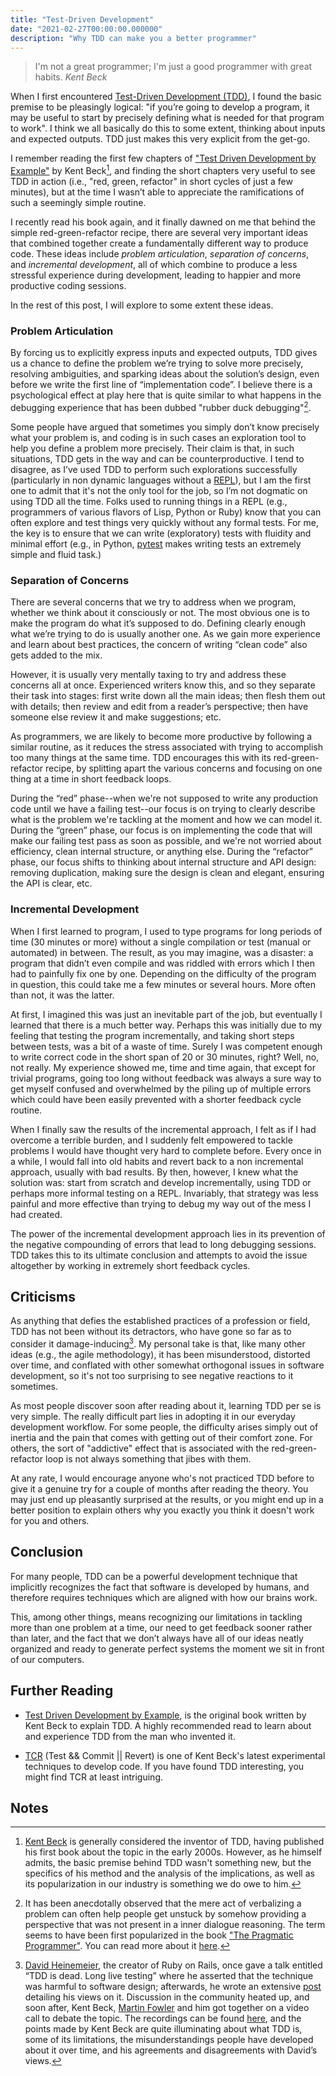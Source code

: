 ```yaml
---
title: "Test-Driven Development"
date: "2021-02-27T00:00:00.000000"
description: "Why TDD can make you a better programmer"
---
```


> I'm not a great programmer; I'm just a good programmer with great habits. _Kent Beck_

When I first encountered [Test-Driven Development (TDD)](https://en.wikipedia.org/wiki/Test-driven_development), I found the basic premise to be pleasingly logical: "if you’re going to develop a program, it may be useful to start by precisely defining what is needed for that program to work". I think we all basically do this to some extent, thinking about inputs and expected outputs. TDD just makes this very explicit from the get-go.

I remember reading the first few chapters of ["Test Driven Development by Example"](https://www.goodreads.com/book/show/387190.Test_Driven_Development) by Kent Beck[^kent-beck], and finding the short chapters very useful to see TDD in action (i.e., "red, green, refactor" in short cycles of just a few minutes), but at the time I wasn’t able to appreciate the ramifications of such a seemingly simple routine.

I recently read his book again, and it finally dawned on me that behind the simple red-green-refactor recipe, there are several very important ideas that combined together create a fundamentally different way to produce code. These ideas include _problem articulation_, _separation of concerns_, and _incremental development_, all of which combine to produce a less stressful experience during development, leading to happier and more productive coding sessions.

In the rest of this post, I will explore to some extent these ideas.

### Problem Articulation

By forcing us to explicitly express inputs and expected outputs, TDD gives us a chance to define the problem we’re trying to solve more precisely, resolving ambiguities, and sparking ideas about the solution’s design, even before we write the first line of “implementation code”. I believe there is a psychological effect at play here that is quite similar to what happens in the debugging experience that has been dubbed "rubber duck debugging"[^rubber-duck].

Some people have argued that sometimes you simply don’t know precisely what your problem is, and coding is in such cases an exploration tool to help you define a problem more precisely. Their claim is that, in such situations, TDD gets in the way and can be counterproductive. I tend to disagree, as I’ve used TDD to perform such explorations successfully (particularly in non dynamic languages without a [REPL](https://en.wikipedia.org/wiki/Read%E2%80%93eval%E2%80%93print_loop)), but I am the first one to admit that it's not the only tool for the job, so I’m not dogmatic on using TDD all the time. Folks used to running things in a REPL (e.g., programmers of various flavors of Lisp, Python or Ruby) know that you can often explore and test things very quickly without any formal tests. For me, the key is to ensure that we can write (exploratory) tests with fluidity and minimal effort (e.g., in Python, [pytest](https://docs.pytest.org/en/stable/) makes writing tests an extremely simple and fluid task.)

### Separation of Concerns

There are several concerns that we try to address when we program, whether we think about it consciously or not. The most obvious one is to make the program do what it’s supposed to do. Defining clearly enough what we’re trying to do is usually another one. As we gain more experience and learn about best practices, the concern of writing “clean code” also gets added to the mix.

However, it is usually very mentally taxing to try and address these concerns all at once. Experienced writers know this, and so they separate their task into stages: first write down all the main ideas; then flesh them out with details; then review and edit from a reader’s perspective; then have someone else review it and make suggestions; etc.

As programmers, we are likely to become more productive by following a similar routine, as it reduces the stress associated with trying to accomplish too many things at the same time. TDD encourages this with its red-green-refactor recipe, by splitting apart the various concerns and focusing on one thing at a time in short feedback loops.

During the “red” phase--when we're not supposed to write any production code until we have a failing test--our focus is on trying to clearly describe what is the problem we're tackling at the moment and how we can model it. During the “green” phase, our focus is on implementing the code that will make our failing test pass as soon as possible, and we're not worried about efficiency, clean internal structure, or anything else. During the “refactor” phase, our focus shifts to thinking about internal structure and API design: removing duplication, making sure the design is clean and elegant, ensuring the API is clear, etc.

### Incremental Development

When I first learned to program, I used to type programs for long periods of time (30 minutes or more) without a single compilation or test (manual or automated) in between. The result, as you may imagine, was a disaster: a program that didn’t even compile and was riddled with errors which I then had to painfully fix one by one. Depending on the difficulty of the program in question, this could take me a few minutes or several hours. More often than not, it was the latter.

At first, I imagined this was just an inevitable part of the job, but eventually I learned that there is a much better way. Perhaps this was initially due to my feeling that testing the program incrementally, and taking short steps between tests, was a bit of a waste of time. Surely I was competent enough to write correct code in the short span of 20 or 30 minutes, right? Well, no, not really. My experience showed me, time and time again, that except for trivial programs, going too long without feedback was always a sure way to get myself confused and overwhelmed by the piling up of multiple errors which could have been easily prevented with a shorter feedback cycle routine.

When I finally saw the results of the incremental approach, I felt as if I had overcome a terrible burden, and I suddenly felt empowered to tackle problems I would have thought very hard to complete before. Every once in a while, I would fall into old habits and revert back to a non incremental approach, usually with bad results. By then, however, I knew what the solution was: start from scratch and develop incrementally, using TDD or perhaps more informal testing on a REPL. Invariably, that strategy was less painful and more effective than trying to debug my way out of the mess I had created.

The power of the incremental development approach lies in its prevention of the negative compounding of errors that lead to long debugging sessions. TDD takes this to its ultimate conclusion and attempts to avoid the issue altogether by working in extremely short feedback cycles.

## Criticisms

As anything that defies the established practices of a profession or field, TDD has not been without its detractors, who have gone so far as to consider it damage-inducing[^tdd-dead]. My personal take is that, like many other ideas (e.g., the agile methodology), it has been misunderstood, distorted over time, and conflated with other somewhat orthogonal issues in software development, so it's not too surprising to see negative reactions to it sometimes.

As most people discover soon after reading about it, learning TDD per se is very simple. The really difficult part lies in adopting it in our everyday development workflow. For some people, the difficulty arises simply out of inertia and the pain that comes with getting out of their comfort zone. For others, the sort of "addictive" effect that is associated with the red-green-refactor loop is not always something that jibes with them.

At any rate, I would encourage anyone who's not practiced TDD before to give it a genuine try for a couple of months after reading the theory. You may just end up pleasantly surprised at the results, or you might end up in a better position to explain others why you exactly you think it doesn't work for you and others.

## Conclusion

For many people, TDD can be a powerful development technique that implicitly recognizes the fact that software is developed by humans, and therefore requires techniques which are aligned with how our brains work.

This, among other things, means recognizing our limitations in tackling more than one problem at a time, our need to get feedback sooner rather than later, and the fact that we don’t always have all of our ideas neatly organized and ready to generate perfect systems the moment we sit in front of our computers.

## Further Reading

- [Test Driven Development by Example](https://www.goodreads.com/book/show/387190.Test_Driven_Development), is the original book written by Kent Beck to explain TDD. A highly recommended read to learn about and experience TDD from the man who invented it.

- [TCR](https://www.youtube.com/watch?v=FFzHOyFeovE) (Test && Commit || Revert) is one of Kent Beck's latest experimental techniques to develop code. If you have found TDD interesting, you might find TCR at least intriguing.

## Notes

[^kent-beck]: [Kent Beck](https://en.wikipedia.org/wiki/Kent_Beck) is generally considered the inventor of TDD, having published his first book about the topic in the early 2000s. However, as he himself admits, the basic premise behind TDD wasn't something new, but the specifics of his method and the analysis of the implications, as well as its popularization in our industry is something we do owe to him.
[^rubber-duck]: It has been anecdotally observed that the mere act of verbalizing a problem can often help people get unstuck by somehow providing a perspective that was not present in a inner dialogue reasoning. The term seems to have been first popularized in the book ["The Pragmatic Programmer"](https://www.goodreads.com/book/show/4099.The_Pragmatic_Programmer). You can read more about it [here](https://en.wikipedia.org/wiki/Rubber_duck_debugging).
[^tdd-dead]: [David Heinemeier](https://twitter.com/dhh), the creator of Ruby on Rails, once gave a talk entitled “TDD is dead. Long live testing” where he asserted that the technique was harmful to software design; afterwards, he wrote an extensive [post](https://dhh.dk/2014/tdd-is-dead-long-live-testing.html) detailing his views on it. Discussion in the community heated up, and soon after, Kent Beck, [Martin Fowler](https://martinfowler.com/) and him got together on a video call to debate the topic. The recordings can be found [here](https://www.youtube.com/watch?v=z9quxZsLcfo), and the points made by Kent Beck are quite illuminating about what TDD is, some of its limitations, the misunderstandings people have developed about it over time, and his agreements and disagreements with David’s views.
